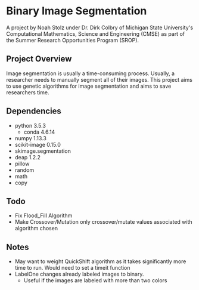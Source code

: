 # Binary Image Segmentation

A project by Noah Stolz under Dr. Dirk Colbry of Michigan State University's Computational Mathematics, Science and Engineering (CMSE) as part of the Summer Research Opportunities Program (SROP). 

## Project Overview
Image segmentation is usually a time-consuming process. Usually, a researcher needs to manually segment all of their images. This project aims to use genetic algorithms for image segmentation and aims to save researchers time.

## Dependencies
* python 3.5.3 
  * conda 4.6.14
* numpy 1.13.3
* scikit-image 0.15.0
* skimage.segmentation
* deap 1.2.2
* pillow
* random 
* math
* copy

## Todo
* Fix Flood_Fill Algorithm
* Make Crossover/Mutation only crossover/mutate values associated with algorithm chosen

## Notes
* May want to weight QuickShift algorithm as it takes significantly more time to run. Would need to set a timeit function
* LabelOne changes already labeled images to binary.
  * Useful if the images are labeled with more than two colors
  
